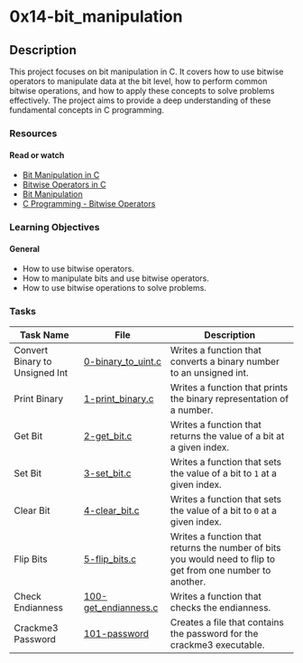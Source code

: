 # 0x14-bit_manipulation

## Description

This project focuses on bit manipulation in C. It covers how to use bitwise operators to manipulate data at the bit level, how to perform common bitwise operations, and how to apply these concepts to solve problems effectively. The project aims to provide a deep understanding of these fundamental concepts in C programming.

### Resources

#### Read or watch

- [Bit Manipulation in C](https://www.geeksforgeeks.org/bitwise-operators-in-c-cpp/)
- [Bitwise Operators in C](https://www.tutorialspoint.com/cprogramming/c_bitwise_operators.htm)
- [Bit Manipulation](https://www.programiz.com/c-programming/bitwise-operators)
- [C Programming - Bitwise Operators](https://www.studytonight.com/c/bitwise-operators-in-c.php)

### Learning Objectives

#### General

- How to use bitwise operators.
- How to manipulate bits and use bitwise operators.
- How to use bitwise operations to solve problems.

### Tasks

| Task Name                      | File                                           | Description                                                                                                 |
| ------------------------------ | ---------------------------------------------- | ----------------------------------------------------------------------------------------------------------- |
| Convert Binary to Unsigned Int | [0-binary_to_uint.c](./0-binary_to_uint.c)     | Writes a function that converts a binary number to an unsigned int.                                         |
| Print Binary                   | [1-print_binary.c](./1-print_binary.c)         | Writes a function that prints the binary representation of a number.                                        |
| Get Bit                        | [2-get_bit.c](./2-get_bit.c)                   | Writes a function that returns the value of a bit at a given index.                                         |
| Set Bit                        | [3-set_bit.c](./3-set_bit.c)                   | Writes a function that sets the value of a bit to `1` at a given index.                                     |
| Clear Bit                      | [4-clear_bit.c](./4-clear_bit.c)               | Writes a function that sets the value of a bit to `0` at a given index.                                     |
| Flip Bits                      | [5-flip_bits.c](./5-flip_bits.c)               | Writes a function that returns the number of bits you would need to flip to get from one number to another. |
| Check Endianness               | [100-get_endianness.c](./100-get_endianness.c) | Writes a function that checks the endianness.                                                               |
| Crackme3 Password              | [101-password](./101-password)                 | Creates a file that contains the password for the crackme3 executable.                                      |
